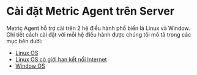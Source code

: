 # Cài đặt Metric Agent trên Server

Metric Agent hỗ trợ cài trên 2 hệ điều hành phổ biến là Linux và Window. Chi tiết cách cài đặt với mỗi hệ điều hành được chúng tôi mô tả trong các mục bên dưới:

* [Linux OS](https://docs.vngcloud.vn/display/VPV/Linux+OS)
* [Linux OS có giới hạn kết nối Internet](https://docs.vngcloud.vn/pages/viewpage.action?pageId=59803968)
* [Window OS](https://docs.vngcloud.vn/display/VPV/Window+OS?src=contextnavpagetreemode)


